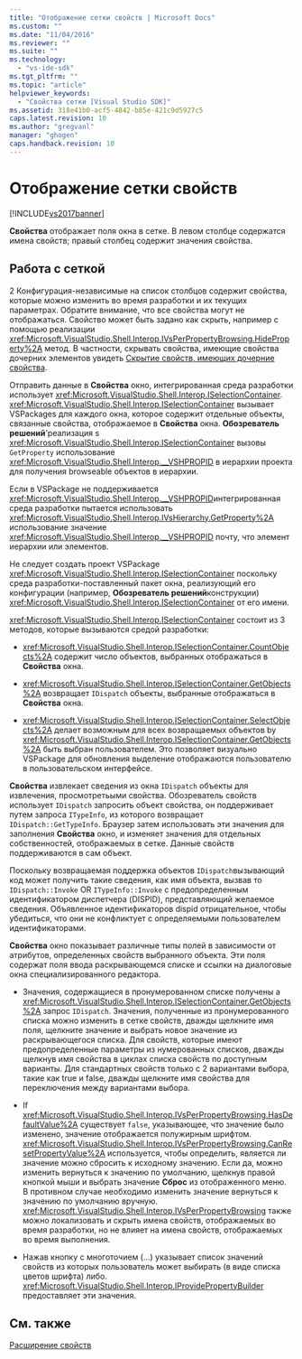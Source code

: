 ```yaml
---
title: "Отображение сетки свойств | Microsoft Docs"
ms.custom: ""
ms.date: "11/04/2016"
ms.reviewer: ""
ms.suite: ""
ms.technology: 
  - "vs-ide-sdk"
ms.tgt_pltfrm: ""
ms.topic: "article"
helpviewer_keywords: 
  - "Свойства сетки [Visual Studio SDK]"
ms.assetid: 318e41b0-acf5-4842-b85e-421c9d5927c5
caps.latest.revision: 10
ms.author: "gregvanl"
manager: "ghogen"
caps.handback.revision: 10
---
```

# Отображение сетки свойств
[!INCLUDE[vs2017banner](../../code-quality/includes/vs2017banner.md)]

**Свойства** отображает поля окна в сетке.  В левом столбце содержатся имена свойств; правый столбец содержит значения свойства.  
  
## Работа с сеткой  
 2 Конфигурация\-независимые на список столбцов содержит свойства, которые можно изменить во время разработки и их текущих параметрах.  Обратите внимание, что все свойства могут не отображаться.  Свойство может быть задано как скрыть, например с помощью реализации <xref:Microsoft.VisualStudio.Shell.Interop.IVsPerPropertyBrowsing.HideProperty%2A> метод.  В частности, скрывать свойства, имеющие свойства дочерних элементов увидеть [Скрытие свойств, имеющих дочерние свойства](../../misc/hiding-properties-that-have-child-properties.md).  
  
 Отправить данные в **Свойства** окно, интегрированная среда разработки использует  <xref:Microsoft.VisualStudio.Shell.Interop.ISelectionContainer>.  <xref:Microsoft.VisualStudio.Shell.Interop.ISelectionContainer> вызывает VSPackages для каждого окна, которое содержит отдельные объекты, связанные свойства, отображаемое в  **Свойства** окна.  **Обозреватель решений**'реализация s   <xref:Microsoft.VisualStudio.Shell.Interop.ISelectionContainer> вызовы  `GetProperty` использование  <xref:Microsoft.VisualStudio.Shell.Interop.__VSHPROPID> в иерархии проекта для получения browseable объектов в иерархии.  
  
 Если в VSPackage не поддерживается <xref:Microsoft.VisualStudio.Shell.Interop.__VSHPROPID>интегрированная среда разработки пытается использовать  <xref:Microsoft.VisualStudio.Shell.Interop.IVsHierarchy.GetProperty%2A> использование значение  <xref:Microsoft.VisualStudio.Shell.Interop.__VSHPROPID> почту, что элемент иерархии или элементов.  
  
 Не следует создать проект VSPackage <xref:Microsoft.VisualStudio.Shell.Interop.ISelectionContainer> поскольку среда разработки\-поставленный пакет окна, реализующий его конфигурации \(например,  **Обозреватель решений**конструкции\)  <xref:Microsoft.VisualStudio.Shell.Interop.ISelectionContainer> от его имени.  
  
 <xref:Microsoft.VisualStudio.Shell.Interop.ISelectionContainer> состоит из 3 методов, которые вызываются средой разработки:  
  
-   <xref:Microsoft.VisualStudio.Shell.Interop.ISelectionContainer.CountObjects%2A> содержит число объектов, выбранных отображаться в  **Свойства** окна.  
  
-   <xref:Microsoft.VisualStudio.Shell.Interop.ISelectionContainer.GetObjects%2A> возвращает  `IDispatch` объекты, выбранные отображаться в  **Свойства** окна.  
  
-   <xref:Microsoft.VisualStudio.Shell.Interop.ISelectionContainer.SelectObjects%2A> делает возможным для всех возвращаемых объектов by  <xref:Microsoft.VisualStudio.Shell.Interop.ISelectionContainer.GetObjects%2A> быть выбран пользователем.  Это позволяет визуально VSPackage для обновления выделение отображаются пользователю в пользовательском интерфейсе.  
  
 **Свойства** извлекает сведения из окна  `IDispatch` объекты для извлечения, просмотретьыми свойства.  Обозреватель свойств использует `IDispatch` запросить объект свойства, он поддерживает путем запроса  `ITypeInfo`, из которого возвращает  `IDispatch::GetTypeInfo`.  Браузер затем использовать эти значения для заполнения **Свойства** окно, и изменяет значения для отдельных собственностей, отображаемых в сетке.  Данные свойств поддерживаются в сам объект.  
  
 Поскольку возвращаемая поддержка объектов `IDispatch`вызывающий код может получить такие сведения, как имя объекта, вызвав то  `IDispatch::Invoke` OR  `ITypeInfo::Invoke` с предопределенным идентификатором диспетчера \(DISPID\), представляющий желаемое сведения.  Объявленное идентификаторов dispid отрицательное, чтобы убедиться, что они не конфликтует с определяемыми пользователем идентификаторами.  
  
 **Свойства** окно показывает различные типы полей в зависимости от атрибутов, определенных свойств выбранного объекта.  Эти поля содержат поля ввода раскрывающемся списке и ссылки на диалоговые окна специализированного редактора.  
  
-   Значения, содержащиеся в пронумерованном списке получены a <xref:Microsoft.VisualStudio.Shell.Interop.ISelectionContainer.GetObjects%2A> запрос  `IDispatch`.  Значения, полученные из пронумерованного списка можно изменить в сетке свойств, дважды щелкните имя поля, щелкните значение и выбрать новое значение из раскрывающегося списка.  Для свойств, которые имеют предопределенные параметры из нумерованных списков, дважды щелкнув имя свойства в циклах списка свойств по доступным варианты.  Для стандартных свойств только с 2 вариантами выбора, такие как true и false, дважды щелкните имя свойства для переключения между вариантами выбора.  
  
-   If <xref:Microsoft.VisualStudio.Shell.Interop.IVsPerPropertyBrowsing.HasDefaultValue%2A> существует  `false`, указывающее, что значение было изменено, значение отображается полужирным шрифтом.  <xref:Microsoft.VisualStudio.Shell.Interop.IVsPerPropertyBrowsing.CanResetPropertyValue%2A> используется, чтобы определить, является ли значение можно сбросить к исходному значению.  Если да, можно изменить вернуться к значению по умолчанию, щелкнув правой кнопкой мыши и выбрать значение **Сброс** из отображенного меню.  В противном случае необходимо изменить значение вернуться к значению по умолчанию вручную.  <xref:Microsoft.VisualStudio.Shell.Interop.IVsPerPropertyBrowsing> также можно локализовать и скрыть имена свойств, отображаемых во время разработки, но не влияет на имена свойств, отображаемых во время выполнения.  
  
-   Нажав кнопку с многоточием \(...\) указывает список значений свойств из которых пользователь может выбирать \(в виде списка цветов шрифта\) либо.  <xref:Microsoft.VisualStudio.Shell.Interop.IProvidePropertyBuilder> предоставляет эти значения.  
  
## См. также  
 [Расширение свойств](../../extensibility/internals/extending-properties.md)
